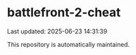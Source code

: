 # battlefront-2-cheat

Last updated: 2025-06-23 14:31:39

This repository is automatically maintained.

